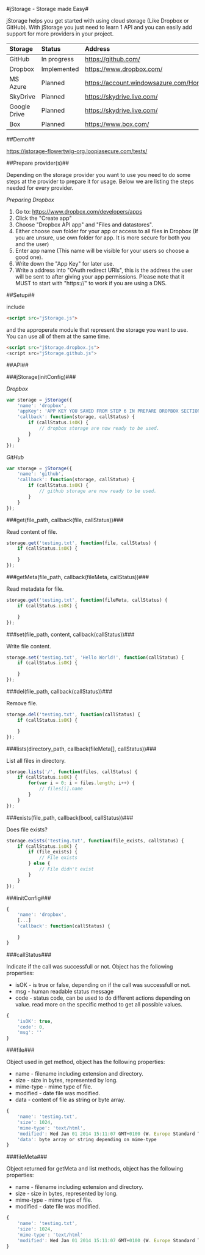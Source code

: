 #jStorage - Storage made Easy#

jStorage helps you get started with using cloud storage (Like Dropbox or GitHub).
With jStorage you just need to learn 1 API and you can easily add support for more providers in your project.

 Storage		|     Status    |     Address    |
:---------------|:--------------|:---------------
 GitHub			| In progress	|	https://github.com/
 Dropbox		| Implemented	|	https://www.dropbox.com/
 MS Azure		| Planned 		|	https://account.windowsazure.com/Home/Index
 SkyDrive 		| Planned 		|	https://skydrive.live.com/
 Google Drive 	| Planned 		|	https://skydrive.live.com/
 Box			| Planned 		|	https://www.box.com/

##Demo##

<https://jstorage-flowertwig-org.loopiasecure.com/tests/>


##Prepare provider(s)##

Depending on the storage provider you want to use you need to do some steps at the provider to prepare it for usage.
Below we are listing the steps needed for every provider.

_Preparing Dropbox_

1. Go to: https://www.dropbox.com/developers/apps
2. Click the "Create app"
3. Choose "Dropbox API app" and "Files and datastores".
4. Either choose own folder for your app or access to all files in Dropbox (If you are unsure, use own folder for app. It is more secure for both you and the user)
5. Enter app name (This name will be visible for your users so choose a good one).
6. Write down the "App Key" for later use.
7. Write a address into "OAuth redirect URIs", this is the address the user will be sent to after giving your app permissions. Please note that it MUST to start with "https://" to work if you are using a DNS.


##Setup##

include
```html
<script src="jStorage.js">
```
and the approperate module that represent the storage you want to use.
You can use all of them at the same time.

```html
<script src="jStorage.dropbox.js">
<script src="jStorage.github.js">
```

##API##

###jStorage(initConfig)###

_Dropbox_

```js
var storage = jStorage({
	'name': 'dropbox',
	'appKey': 'APP KEY YOU SAVED FROM STEP 6 IN PREPARE DROPBOX SECTION',
	'callback': function(storage, callStatus) {
		if (callStatus.isOK) {
			// dropbox storage are now ready to be used.
		}
	}
});
```

_GitHub_

```js
var storage = jStorage({
	'name': 'github',
	'callback': function(storage, callStatus) {
		if (callStatus.isOK) {
			// github storage are now ready to be used.
		}
	}
});
```


###get(file_path, callback(file, callStatus))###

Read content of file.

```js
storage.get('testing.txt', function(file, callStatus) {
	if (callStatus.isOK) {

	}
});
```

###getMeta(file_path, callback(fileMeta, callStatus))###

Read metadata for file.

```js
storage.get('testing.txt', function(fileMeta, callStatus) {
	if (callStatus.isOK) {

	}
});
```

###set(file_path, content, callback(callStatus))###

Write file content.

```js
storage.set('testing.txt', 'Hello World!', function(callStatus) {
	if (callStatus.isOK) {

	}
});
```

###del(file_path, callback(callStatus))###

Remove file.

```js
storage.del('testing.txt', function(callStatus) {
	if (callStatus.isOK) {

	}
});
```

###lists(directory_path, callback(fileMeta[], callStatus))###

List all files in directory.

```js
storage.lists('/', function(files, callStatus) {
	if (callStatus.isOK) {
		for(var i = 0; i < files.length; i++) {
			// files[i].name
		}
	}
});
```

###exists(file_path, callback(bool, callStatus))###

Does file exists?

```js
storage.exists('testing.txt', function(file_exists, callStatus) {
	if (callStatus.isOK) {
		if (file_exists) {
			// File exists
		} else {
			// File didn't exist
		}
	}
});
```


###initConfig###



```js
{
	'name': 'dropbox',
	[...]
	'callback': function(callStatus) {

	}
}
```

###callStatus###

Indicate if the call was successfull or not.
Object has the following properties:

- isOK - is true or false, depending on if the call was successfull or not.
- msg - human readable status message
- code - status code, can be used to do different actions depending on value. read more on the specific method to get all possible values.

```js
{
	'isOK': true,
	'code': 0,
	'msg': ''
}
```

###file###

Object used in get method, object has the following properties:
- name - filename including extension and directory.
- size - size in bytes, represented by long.
- mime-type - mime type of file.
- modified - date file was modified.
- data - content of file as string or byte array.

```js
{
	'name': 'testing.txt',
	'size': 1024,
	'mime-type': 'text/html',
	'modified': Wed Jan 01 2014 15:11:07 GMT+0100 (W. Europe Standard Time),
	'data': byte array or string depending on mime-type
}
```

###fileMeta###

Object returned for getMeta and list methods, object has the following properties:
- name - filename including extension and directory.
- size - size in bytes, represented by long.
- mime-type - mime type of file.
- modified - date file was modified.

```js
{
	'name': 'testing.txt',
	'size': 1024,
	'mime-type': 'text/html'
	'modified': Wed Jan 01 2014 15:11:07 GMT+0100 (W. Europe Standard Time)
}
```
